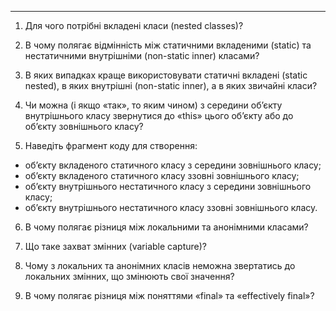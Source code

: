 
---
1. Для чого потрібні вкладені класи (nested classes)?


2. В чому полягає відмінність між статичними вкладеними (static) та нестатичними внутрішніми (non-static inner) класами? 


3. В яких випадках краще використовувати статичні вкладені (static nested), в яких внутрішні (non-static inner), а в яких звичайні класи?


4. Чи можна (і якщо «так», то яким чином) з середини об’єкту внутрішнього класу звернутися до «this» цього об’єкту або до об’єкту зовнішнього класу? 


5. Наведіть фрагмент коду для створення:
- об’єкту вкладеного статичного класу з середини зовнішнього класу;
- об’єкту вкладеного статичного класу ззовні зовнішнього класу;
- об’єкту внутрішнього нестатичного класу з середини зовнішнього класу;
- об’єкту внутрішнього нестатичного класу ззовні зовнішнього класу.


6. В чому полягає різниця між локальними та анонімними класами?


7. Що таке захват змінних (variable capture)?


8. Чому з локальних та анонімних класів неможна звертатись до локальних змінних, що змінюють свої значення?


9. В чому полягає різниця між поняттями «final» та «effectively final»?


 
